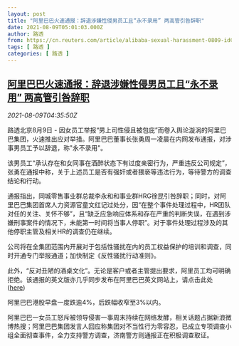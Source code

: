 ```yaml
---
layout: post
title: "阿里巴巴火速通报：辞退涉嫌性侵男员工且“永不录用” 两高管引咎辞职"
date: 2021-08-09T05:01:03.000Z
author: 路透
from: https://cn.reuters.com/article/alibaba-sexual-harassment-0809-idCNKBS2FA07M
tags: [ 路透 ]
categories: [ 路透 ]
---
```

<!--1628485263000-->
[阿里巴巴火速通报：辞退涉嫌性侵男员工且“永不录用” 两高管引咎辞职](https://cn.reuters.com/article/alibaba-sexual-harassment-0809-idCNKBS2FA07M)
------

<div>
<div><i>2021-08-09T04:35:50Z</i></div><p>路透北京8月9日 - 因女员工举报“男上司性侵且被包庇”而卷入舆论漩涡的阿里巴巴集团，火速推出应对举措。阿里巴巴董事长张勇周一凌晨在内网发布通报，对涉事男员工予以辞退，称"永不录用"。</p><p>该男员工“承认存在和女同事在酒醉状态下有过度亲密行为，严重违反公司规定”，张勇在通报中称，关于上述员工是否有强奸或者猥亵等违法行为，等待警方的调查结论和行动。</p><p>通报指出，同城零售事业群总裁李永和和事业群HRG徐昆引咎辞职；同时，对阿里巴巴集团首席人力资源官童文红记过处分，因“在整个事件处理过程中，HR团队对任的关注、关怀不够”，且“缺乏应急响应体系和存在严重的判断失误，在遇到涉嫌刑事案件的情况下，未能第一时间将当事人停职”。对于事件处理过程涉及的其他停职主管及相关HR的调查仍在继续。</p><p>公司将在全集团范围内开展对于包括性骚扰在内的员工权益保护的培训和调查，同时开通专门举报通道；加快制定《反性骚扰行动准则》。</p><p>此外，“反对丑陋的酒桌文化”。无论是客户或者主管提出要求，阿里员工均可明确拒绝。该通报的英文版亦几乎同步发布在阿里巴巴英文网站上，请点击此处 (<a href="https://www.alizila.com/alibaba-on-assault-interim-investigation-results-and-penalty-decision">here</a>)</p><p>阿里巴巴港股早盘一度跌逾4%，后跌幅收窄至3%以内。</p><p>阿里巴巴一女员工怒斥被领导侵害一事周末持续在网络发酵，相关话题占据新浪微博热搜；阿里巴巴集团发言人回应称集团对不当性行为零容忍，已成立专项调查小组全面彻查事件，全力支持警方调查，济南警方则通报正在积极调查取证。</p>
</div>
